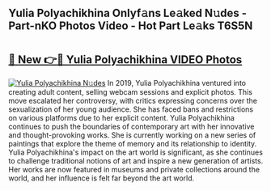 ## Yulia Polyachikhina Onlyf𝚊ns Le𝚊ked N𝚞des - Part-nKO Photos Video - Hot Part Le𝚊ks T6S5N

# <h2><a href="http://ab63287.deff.icu/?id=Yulia+Polyachikhina">🔗 New 👉🔴 Yulia Polyachikhina VIDEO Photos</a></h2>

[![Yulia Polyachikhina N𝚞des](https://i.imgur.com/rIISA9y.gif)](http://ab63287.deff.icu/?id=Yulia+Polyachikhina)
In 2019, Yulia Polyachikhina ventured into creating adult content, selling webcam sessions and explicit photos. This move escalated her controversy, with critics expressing concerns over the sexualization of her young audience. She has faced bans and restrictions on various platforms due to her explicit content. Yulia Polyachikhina continues to push the boundaries of contemporary art with her innovative and thought-provoking works. She is currently working on a new series of paintings that explore the theme of memory and its relationship to identity. Yulia Polyachikhina's impact on the art world is significant, as she continues to challenge traditional notions of art and inspire a new generation of artists. Her works are now featured in museums and private collections around the world, and her influence is felt far beyond the art world.
